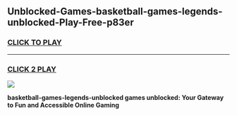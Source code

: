
## Unblocked-Games-basketball-games-legends-unblocked-Play-Free-p83er
<h3>
<a href="https://premium76.site?title=basketball-games-legends-unblocked&ref=10A">CLICK TO PLAY</a></h3>
<hr>

<h3>
<a href="https://premium76.site?title=basketball-games-legends-unblocked&ref=10A">CLICK 2 PLAY</a>
  
</h3>

<a href="https://premium76.site?title=basketball-games-legends-unblocked&ref=10A"><img src="https://clearcache.store/games.png"></a>


**basketball-games-legends-unblocked games unblocked: Your Gateway to Fun and Accessible Online Gaming**
